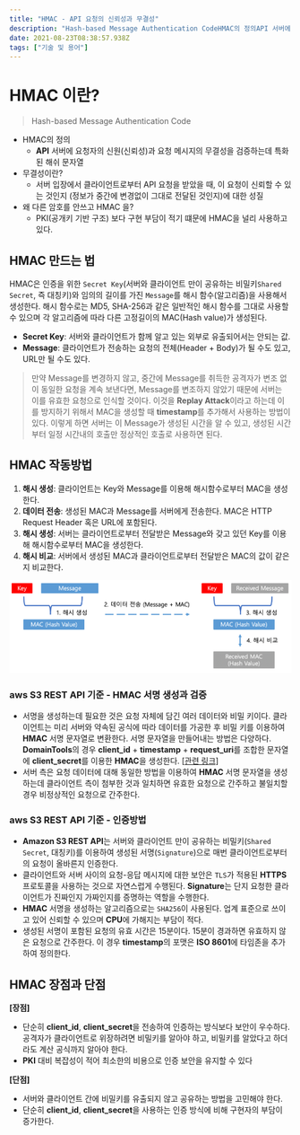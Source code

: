 ```yaml
---
title: "HMAC - API 요청의 신뢰성과 무결성"
description: "Hash-based Message Authentication CodeHMAC의 정의API 서버에 요청자의 신원(신뢰성)과 요청 메시지의 무결성을 검증하는데 특화된 해쉬 문자열무결성이란?서버 입장에서 클라이언트로부터 API 요청을 받았을 때, 이 요청이 신뢰할 수 있는 "
date: 2021-08-23T08:38:57.938Z
tags: ["기술 및 용어"]
---
```

# HMAC 이란?

> Hash-based Message Authentication Code

- HMAC의 정의
  - **API** 서버에 요청자의 신원(신뢰성)과 요청 메시지의 무결성을 검증하는데 특화된 해쉬 문자열
- 무결성이란?
  - 서버 입장에서 클라이언트로부터 API 요청을 받았을 때, 이 요청이 신뢰할 수 있는 것인지 (정보가 중간에 변경없이 그대로 전달된 것인지)에 대한 성질
- 왜 다른 암호를 안쓰고 HMAC 을?
  - PKI(공개키 기반 구조) 보다 구현 부담이 적기 떄문에 HMAC을 널리 사용하고 있다.





## HMAC 만드는 법

HMAC은 인증을 위한 `Secret Key`(서버와 클라이언트 만이 공유하는 비밀키`Shared Secret`,  즉 대칭키)와 임의의 길이를 가진 `Message`를 해시 함수(알고리즘)을 사용해서 생성한다. 해시 함수로는 MD5, SHA-256과 같은 일반적인 해시 함수를 그대로 사용할 수 있으며 각 알고리즘에 따라 다른 고정길이의 MAC(Hash value)가 생성된다.

- **Secret Key**: 서버와 클라이언트가 함께 알고 있는 외부로 유출되어서는 안되는 값.
- **Message**: 클라이언트가 전송하는 요청의 전체(Header + Body)가 될 수도 있고, URL만 될 수도 있다.



> 만약 Message를 변경하지 않고, 중간에 Message를 취득한 공격자가 변조 없이 동일한 요청을 계속 보낸다면, Message를 변조하지 않았기 때문에 서버는 이를 유효한 요청으로 인식할 것이다. 이것을 **Replay Attack**이라고 하는데 이를 방지하기 위해서 MAC을 생성할 때 **timestamp**를 추가해서 사용하는 방법이 있다.
> 이렇게 하면 서버는 이 Message가 생성된 시간을 알 수 있고, 생성된 시간부터 일정 시간내의 호출만 정상적인 호출로 사용하면 된다.



##  HMAC 작동방법

1. **해시 생성**: 클라이언트는 Key와 Message를 이용해 해시함수로부터 MAC을 생성한다.
2. **데이터 전송**: 생성된 MAC과 Message를 서버에게 전송한다. MAC은 HTTP Request Header 혹은 URL에 포함된다.
3. **해시 생성**: 서버는 클라이언트로부터 전달받은 Message와 갖고 있던 Key를 이용해 해시함수로부터 MAC을 생성한다.
4. **해시 비교**: 서버에서 생성된 MAC과 클라이언트로부터 전달받은 MAC의 값이 같은지 비교한다.


![](../images/25e501e1-c638-4504-b099-f1f39a05bf12-image-20210823170522470.png)



### aws S3 REST API 기준  - HMAC 서명 생성과 검증

- 서명을 생성하는데 필요한 것은 요청 자체에 담긴 여러 데이터와 비밀 키이다. 클라이언트는 미리 서버와 약속된 공식에 따라 데이터를 가공한 후 비밀 키를 이용하여 **HMAC** 서명 문자열로 변환한다. 서명 문자열을 만들어내는 방법은 다양하다. **DomainTools**의 경우 **client_id** + **timestamp** + **request_uri**를 조합한 문자열에 **client_secret**를 이용한 **HMAC**을 생성한다. [[관련 링크\]](https://www.domaintools.com/resources/api-documentation/authentication/)
- 서버 측은 요청 데이터에 대해 동일한 방법을 이용하여 **HMAC** 서명 문자열을 생성하는데 클라이언트 측이 첨부한 것과 일치하면 유효한 요청으로 간주하고 불일치할 경우 비정상적인 요청으로 간주한다.



### aws S3 REST API 기준 - 인증방법

- **Amazon S3 REST API**는 서버와 클라이언트 만이 공유하는 비밀키(`Shared Secret`, 대칭키)를 이용하여 생성된 서명(`Signature`)으로 매번 클라이언트로부터의 요청이 올바른지 인증한다.
- 클라이언트와 서버 사이의 요청-응답 메시지에 대한 보안은 `TLS`가 적용된 **HTTPS** 프로토콜을 사용하는 것으로 자연스럽게 수행된다. **Signature**는 단지 요청한 클라이언트가 진짜인지 가짜인지를 증명하는 역할을 수행한다.
- **HMAC** 서명을 생성하는 알고리즘으로는 `SHA256`이 사용된다. 업계 표준으로 쓰이고 있어 신뢰할 수 있으며 **CPU**에 가해지는 부담이 적다.
- 생성된 서명이 포함된 요청의 유효 시간은 15분이다. 15분이 경과하면 유효하지 않은 요청으로 간주한다. 이 경우 **timestamp**의 포맷은 **ISO 8601**에 타임존을 추가하여 정의한다.



## HMAC 장점과 단점

**[장점]**

- 단순히 **client_id**, **client_secret**을 전송하여 인증하는 방식보다 보안이 우수하다. 공격자가 클라이언트로 위장하려면 비밀키를 알아야 하고, 비밀키를 알았다고 하더라도 계산 공식까지 알아야 한다.
- **PKI** 대비 복잡성이 적어 최소한의 비용으로 인증 보안을 유지할 수 있다





**[단점]**

- 서버와 클라이언트 간에 비밀키를 유출되지 않고 공유하는 방법을 고민해야 한다.
- 단순히 **client_id**, **client_secret**을 사용하는 인증 방식에 비해 구현자의 부담이 증가한다.

